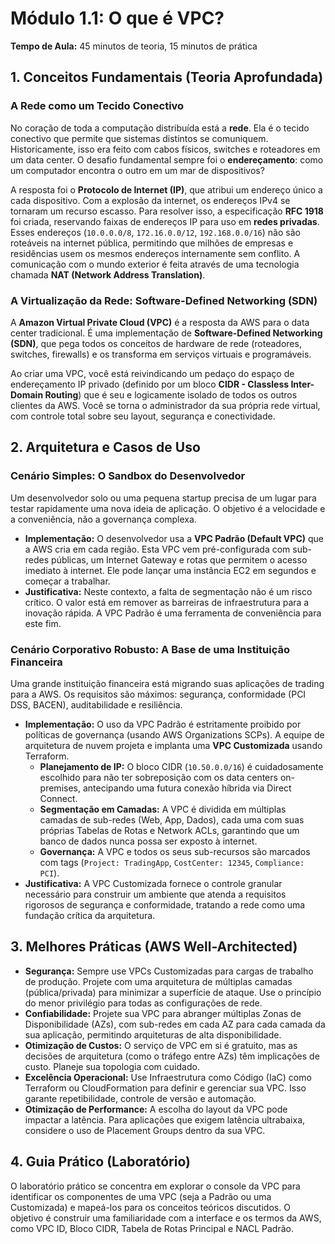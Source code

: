 # Módulo 1.1: O que é VPC?

**Tempo de Aula:** 45 minutos de teoria, 15 minutos de prática

## 1. Conceitos Fundamentais (Teoria Aprofundada)

### A Rede como um Tecido Conectivo
No coração de toda a computação distribuída está a **rede**. Ela é o tecido conectivo que permite que sistemas distintos se comuniquem. Historicamente, isso era feito com cabos físicos, switches e roteadores em um data center. O desafio fundamental sempre foi o **endereçamento**: como um computador encontra o outro em um mar de dispositivos?

A resposta foi o **Protocolo de Internet (IP)**, que atribui um endereço único a cada dispositivo. Com a explosão da internet, os endereços IPv4 se tornaram um recurso escasso. Para resolver isso, a especificação **RFC 1918** foi criada, reservando faixas de endereços IP para uso em **redes privadas**. Esses endereços (`10.0.0.0/8`, `172.16.0.0/12`, `192.168.0.0/16`) não são roteáveis na internet pública, permitindo que milhões de empresas e residências usem os mesmos endereços internamente sem conflito. A comunicação com o mundo exterior é feita através de uma tecnologia chamada **NAT (Network Address Translation)**.

### A Virtualização da Rede: Software-Defined Networking (SDN)
A **Amazon Virtual Private Cloud (VPC)** é a resposta da AWS para o data center tradicional. É uma implementação de **Software-Defined Networking (SDN)**, que pega todos os conceitos de hardware de rede (roteadores, switches, firewalls) e os transforma em serviços virtuais e programáveis. 

Ao criar uma VPC, você está reivindicando um pedaço do espaço de endereçamento IP privado (definido por um bloco **CIDR - Classless Inter-Domain Routing**) que é seu e logicamente isolado de todos os outros clientes da AWS. Você se torna o administrador da sua própria rede virtual, com controle total sobre seu layout, segurança e conectividade.

## 2. Arquitetura e Casos de Uso

### Cenário Simples: O Sandbox do Desenvolvedor
Um desenvolvedor solo ou uma pequena startup precisa de um lugar para testar rapidamente uma nova ideia de aplicação. O objetivo é a velocidade e a conveniência, não a governança complexa.

-   **Implementação:** O desenvolvedor usa a **VPC Padrão (Default VPC)** que a AWS cria em cada região. Esta VPC vem pré-configurada com sub-redes públicas, um Internet Gateway e rotas que permitem o acesso imediato à internet. Ele pode lançar uma instância EC2 em segundos e começar a trabalhar. 
-   **Justificativa:** Neste contexto, a falta de segmentação não é um risco crítico. O valor está em remover as barreiras de infraestrutura para a inovação rápida. A VPC Padrão é uma ferramenta de conveniência para este fim.

### Cenário Corporativo Robusto: A Base de uma Instituição Financeira
Uma grande instituição financeira está migrando suas aplicações de trading para a AWS. Os requisitos são máximos: segurança, conformidade (PCI DSS, BACEN), auditabilidade e resiliência.

-   **Implementação:** O uso da VPC Padrão é estritamente proibido por políticas de governança (usando AWS Organizations SCPs). A equipe de arquitetura de nuvem projeta e implanta uma **VPC Customizada** usando Terraform.
    -   **Planejamento de IP:** O bloco CIDR (`10.50.0.0/16`) é cuidadosamente escolhido para não ter sobreposição com os data centers on-premises, antecipando uma futura conexão híbrida via Direct Connect.
    -   **Segmentação em Camadas:** A VPC é dividida em múltiplas camadas de sub-redes (Web, App, Dados), cada uma com suas próprias Tabelas de Rotas e Network ACLs, garantindo que um banco de dados nunca possa ser exposto à internet.
    -   **Governança:** A VPC e todos os seus sub-recursos são marcados com tags (`Project: TradingApp`, `CostCenter: 12345`, `Compliance: PCI`).
-   **Justificativa:** A VPC Customizada fornece o controle granular necessário para construir um ambiente que atenda a requisitos rigorosos de segurança e conformidade, tratando a rede como uma fundação crítica da arquitetura.

## 3. Melhores Práticas (AWS Well-Architected)

-   **Segurança:** Sempre use VPCs Customizadas para cargas de trabalho de produção. Projete com uma arquitetura de múltiplas camadas (pública/privada) para minimizar a superfície de ataque. Use o princípio do menor privilégio para todas as configurações de rede.
-   **Confiabilidade:** Projete sua VPC para abranger múltiplas Zonas de Disponibilidade (AZs), com sub-redes em cada AZ para cada camada da sua aplicação, permitindo arquiteturas de alta disponibilidade.
-   **Otimização de Custos:** O serviço de VPC em si é gratuito, mas as decisões de arquitetura (como o tráfego entre AZs) têm implicações de custo. Planeje sua topologia com cuidado.
-   **Excelência Operacional:** Use Infraestrutura como Código (IaC) como Terraform ou CloudFormation para definir e gerenciar sua VPC. Isso garante repetibilidade, controle de versão e automação.
-   **Otimização de Performance:** A escolha do layout da VPC pode impactar a latência. Para aplicações que exigem latência ultrabaixa, considere o uso de Placement Groups dentro da sua VPC.

## 4. Guia Prático (Laboratório)

O laboratório prático se concentra em explorar o console da VPC para identificar os componentes de uma VPC (seja a Padrão ou uma Customizada) e mapeá-los para os conceitos teóricos discutidos. O objetivo é construir uma familiaridade com a interface e os termos da AWS, como VPC ID, Bloco CIDR, Tabela de Rotas Principal e NACL Padrão.
